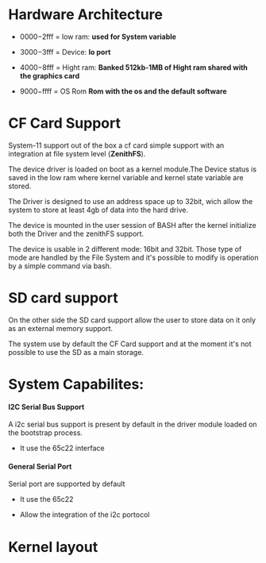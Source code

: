 # Hardware Architecture

-   $0000-$2fff = low ram:
    <strong>used for System variable</strong>

-   $3000-$3fff = Device:
    <strong>Io port</strong>

-   $4000-$8fff = Hight ram:
    <strong>Banked 512kb-1MB of Hight ram shared with the graphics card</strong>

-   $9000-$ffff = OS Rom
    <strong>Rom with the os and the default software</strong>

# CF Card Support

System-11 support out of the box a cf card simple support with an integration at file system level (<strong>ZenithFS</strong>).


The device driver is loaded on boot as a kernel module.The Device status is saved in the low ram where kernel variable and kernel state variable are stored.


The Driver is designed to use an address space up to 32bit, wich allow the system to store at least 4gb of data into the hard drive. 


The device is mounted in the user session of BASH after the kernel initialize both the Driver and the zenithFS support. 


The device is usable in 2 different mode: 16bit and 32bit.
Those type of mode are handled by the File System and it's possible to modify is operation by a simple command via bash.


# SD card support


On the other side the SD card support allow the user to store data on it only as an external memory support. 


The system use by default the CF Card support and at the moment it's not possible to use the SD as a main storage.

# System Capabilites:

#### I2C Serial Bus Support

A i2c serial bus support is present by default in the driver module loaded on the bootstrap process.


- It use the 65c22 interface


#### General Serial Port

Serial port are supported by default


- It use the 65c22


- Allow the integration of the i2c portocol


# Kernel layout